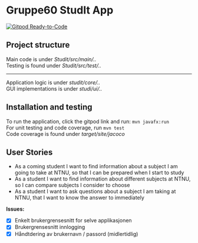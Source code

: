 # Gruppe60 StudIt App

[![Gitpod Ready-to-Code](https://img.shields.io/badge/Gitpod-Ready--to--Code-blue?logo=gitpod)](https://gitpod.idi.ntnu.no/#https://gitlab.stud.idi.ntnu.no/it1901/groups-2020/gr2060/gr2060)


## Project structure
Main code is under *Studit/src/main/..*  
Testing is found under *Studit/src/test/..*  

---
Application logic is under *studit/core/..*  
GUI implementations is under *studi/ui/..*

## Installation and testing

To run the application, click the gitpod link and run: `mvn javafx:run`  
For unit testing and code coverage, run `mvn test`  
Code coverage is found under *target/site/jacoco*

## User Stories

- As a coming student I want to find information about a subject I am going to take at NTNU, so that I can be prepared when I start to study
- As a student I want to find information about different subjects at NTNU, so I can compare subjects I consider to choose
- As a student I want to ask questions about a subject I am taking at NTNU, that I want to know the answer to immediately

**Issues:**
* [X] Enkelt brukergrensesnitt for selve applikasjonen
* [X] Brukergrensesnitt innlogging
* [X] Håndtdering av brukernavn / passord (midlertidlig)
